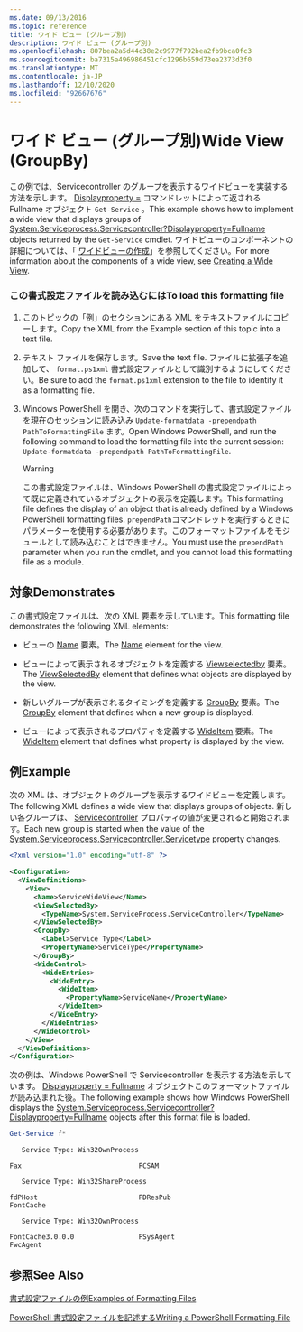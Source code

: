```yaml
---
ms.date: 09/13/2016
ms.topic: reference
title: ワイド ビュー (グループ別)
description: ワイド ビュー (グループ別)
ms.openlocfilehash: 807bea2a5d44c38e2c9977f792bea2fb9bca0fc3
ms.sourcegitcommit: ba7315a496986451cfc1296b659d73ea2373d3f0
ms.translationtype: MT
ms.contentlocale: ja-JP
ms.lasthandoff: 12/10/2020
ms.locfileid: "92667676"
---
```

# <a name="wide-view-groupby"></a><span data-ttu-id="71570-103">ワイド ビュー (グループ別)</span><span class="sxs-lookup"><span data-stu-id="71570-103">Wide View (GroupBy)</span></span>

<span data-ttu-id="71570-104">この例では、Servicecontroller のグループを表示するワイドビューを実装する方法を示します。 [Displayproperty =](/dotnet/api/System.ServiceProcess.ServiceController) コマンドレットによって返される Fullname オブジェクト `Get-Service` 。</span><span class="sxs-lookup"><span data-stu-id="71570-104">This example shows how to implement a wide view that displays groups of [System.Serviceprocess.Servicecontroller?Displayproperty=Fullname](/dotnet/api/System.ServiceProcess.ServiceController) objects returned by the `Get-Service` cmdlet.</span></span> <span data-ttu-id="71570-105">ワイドビューのコンポーネントの詳細については、「 [ワイドビューの作成](./creating-a-wide-view.md)」を参照してください。</span><span class="sxs-lookup"><span data-stu-id="71570-105">For more information about the components of a wide view, see [Creating a Wide View](./creating-a-wide-view.md).</span></span>

### <a name="to-load-this-formatting-file"></a><span data-ttu-id="71570-106">この書式設定ファイルを読み込むには</span><span class="sxs-lookup"><span data-stu-id="71570-106">To load this formatting file</span></span>

1. <span data-ttu-id="71570-107">このトピックの「例」のセクションにある XML をテキストファイルにコピーします。</span><span class="sxs-lookup"><span data-stu-id="71570-107">Copy the XML from the Example section of this topic into a text file.</span></span>

2. <span data-ttu-id="71570-108">テキスト ファイルを保存します。</span><span class="sxs-lookup"><span data-stu-id="71570-108">Save the text file.</span></span> <span data-ttu-id="71570-109">ファイルに拡張子を追加して、 `format.ps1xml` 書式設定ファイルとして識別するようにしてください。</span><span class="sxs-lookup"><span data-stu-id="71570-109">Be sure to add the `format.ps1xml` extension to the file to identify it as a formatting file.</span></span>

3. <span data-ttu-id="71570-110">Windows PowerShell を開き、次のコマンドを実行して、書式設定ファイルを現在のセッションに読み込み `Update-formatdata -prependpath PathToFormattingFile` ます。</span><span class="sxs-lookup"><span data-stu-id="71570-110">Open Windows PowerShell, and run the following command to load the formatting file into the current session: `Update-formatdata -prependpath PathToFormattingFile`.</span></span>

   > [!WARNING]
   > <span data-ttu-id="71570-111">この書式設定ファイルは、Windows PowerShell の書式設定ファイルによって既に定義されているオブジェクトの表示を定義します。</span><span class="sxs-lookup"><span data-stu-id="71570-111">This formatting file defines the display of an object that is already defined by a Windows PowerShell formatting files.</span></span> <span data-ttu-id="71570-112">`prependPath`コマンドレットを実行するときにパラメーターを使用する必要があります。このフォーマットファイルをモジュールとして読み込むことはできません。</span><span class="sxs-lookup"><span data-stu-id="71570-112">You must use the `prependPath` parameter when you run the cmdlet, and you cannot load this formatting file as a module.</span></span>

## <a name="demonstrates"></a><span data-ttu-id="71570-113">対象</span><span class="sxs-lookup"><span data-stu-id="71570-113">Demonstrates</span></span>

<span data-ttu-id="71570-114">この書式設定ファイルは、次の XML 要素を示しています。</span><span class="sxs-lookup"><span data-stu-id="71570-114">This formatting file demonstrates the following XML elements:</span></span>

- <span data-ttu-id="71570-115">ビューの [Name](./name-element-for-view-format.md) 要素。</span><span class="sxs-lookup"><span data-stu-id="71570-115">The [Name](./name-element-for-view-format.md) element for the view.</span></span>

- <span data-ttu-id="71570-116">ビューによって表示されるオブジェクトを定義する [Viewselectedby](./viewselectedby-element-format.md) 要素。</span><span class="sxs-lookup"><span data-stu-id="71570-116">The [ViewSelectedBy](./viewselectedby-element-format.md) element that defines what objects are displayed by the view.</span></span>

- <span data-ttu-id="71570-117">新しいグループが表示されるタイミングを定義する [GroupBy](./groupby-element-for-view-format.md) 要素。</span><span class="sxs-lookup"><span data-stu-id="71570-117">The [GroupBy](./groupby-element-for-view-format.md) element that defines when a new group is displayed.</span></span>

- <span data-ttu-id="71570-118">ビューによって表示されるプロパティを定義する [WideItem](./wideitem-element-for-widecontrol-format.md) 要素。</span><span class="sxs-lookup"><span data-stu-id="71570-118">The [WideItem](./wideitem-element-for-widecontrol-format.md) element that defines what property is displayed by the view.</span></span>

## <a name="example"></a><span data-ttu-id="71570-119">例</span><span class="sxs-lookup"><span data-stu-id="71570-119">Example</span></span>

<span data-ttu-id="71570-120">次の XML は、オブジェクトのグループを表示するワイドビューを定義します。</span><span class="sxs-lookup"><span data-stu-id="71570-120">The following XML defines a wide view that displays groups of objects.</span></span> <span data-ttu-id="71570-121">新しい各グループは、 [Servicecontroller](/dotnet/api/System.ServiceProcess.ServiceController.ServiceType) プロパティの値が変更されると開始されます。</span><span class="sxs-lookup"><span data-stu-id="71570-121">Each new group is started when the value of the [System.Serviceprocess.Servicecontroller.Servicetype](/dotnet/api/System.ServiceProcess.ServiceController.ServiceType) property changes.</span></span>

```xml
<?xml version="1.0" encoding="utf-8" ?>

<Configuration>
  <ViewDefinitions>
    <View>
      <Name>ServiceWideView</Name>
      <ViewSelectedBy>
        <TypeName>System.ServiceProcess.ServiceController</TypeName>
      </ViewSelectedBy>
      <GroupBy>
        <Label>Service Type</Label>
        <PropertyName>ServiceType</PropertyName>
      </GroupBy>
      <WideControl>
        <WideEntries>
          <WideEntry>
            <WideItem>
              <PropertyName>ServiceName</PropertyName>
            </WideItem>
          </WideEntry>
        </WideEntries>
      </WideControl>
    </View>
  </ViewDefinitions>
</Configuration>
```

<span data-ttu-id="71570-122">次の例は、Windows PowerShell で Servicecontroller を表示する方法を示しています。 [Displayproperty = Fullname](/dotnet/api/System.ServiceProcess.ServiceController) オブジェクトこのフォーマットファイルが読み込まれた後。</span><span class="sxs-lookup"><span data-stu-id="71570-122">The following example shows how Windows PowerShell displays the [System.Serviceprocess.Servicecontroller?Displayproperty=Fullname](/dotnet/api/System.ServiceProcess.ServiceController) objects after this format file is loaded.</span></span>

```powershell
Get-Service f*
```

```output
   Service Type: Win32OwnProcess

Fax                             FCSAM

   Service Type: Win32ShareProcess

fdPHost                         FDResPub
FontCache

   Service Type: Win32OwnProcess

FontCache3.0.0.0                FSysAgent
FwcAgent
```

## <a name="see-also"></a><span data-ttu-id="71570-123">参照</span><span class="sxs-lookup"><span data-stu-id="71570-123">See Also</span></span>

[<span data-ttu-id="71570-124">書式設定ファイルの例</span><span class="sxs-lookup"><span data-stu-id="71570-124">Examples of Formatting Files</span></span>](./examples-of-formatting-files.md)

[<span data-ttu-id="71570-125">PowerShell 書式設定ファイルを記述する</span><span class="sxs-lookup"><span data-stu-id="71570-125">Writing a PowerShell Formatting File</span></span>](./writing-a-powershell-formatting-file.md)
